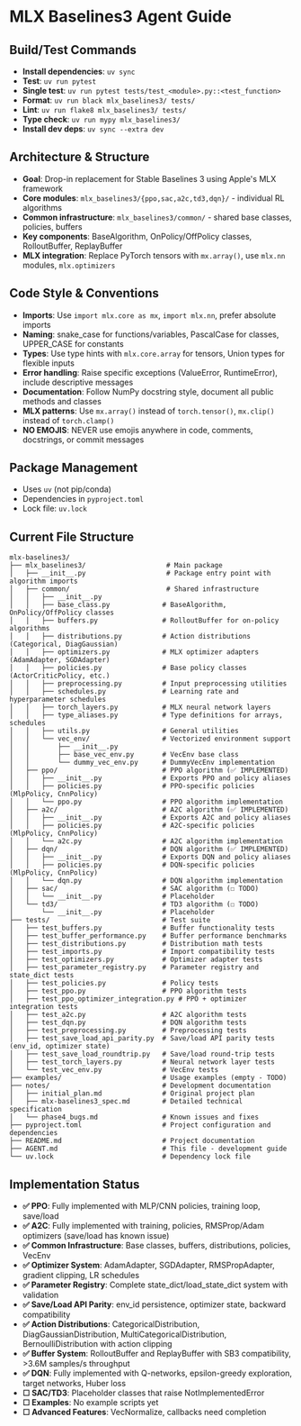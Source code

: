 # MLX Baselines3 Agent Guide

## Build/Test Commands
- **Install dependencies**: `uv sync`
- **Test**: `uv run pytest`
- **Single test**: `uv run pytest tests/test_<module>.py::<test_function>`
- **Format**: `uv run black mlx_baselines3/ tests/`
- **Lint**: `uv run flake8 mlx_baselines3/ tests/`
- **Type check**: `uv run mypy mlx_baselines3/`
- **Install dev deps**: `uv sync --extra dev`

## Architecture & Structure
- **Goal**: Drop-in replacement for Stable Baselines 3 using Apple's MLX framework
- **Core modules**: `mlx_baselines3/{ppo,sac,a2c,td3,dqn}/` - individual RL algorithms
- **Common infrastructure**: `mlx_baselines3/common/` - shared base classes, policies, buffers
- **Key components**: BaseAlgorithm, OnPolicy/OffPolicy classes, RolloutBuffer, ReplayBuffer
- **MLX integration**: Replace PyTorch tensors with `mx.array()`, use `mlx.nn` modules, `mlx.optimizers`

## Code Style & Conventions
- **Imports**: Use `import mlx.core as mx`, `import mlx.nn`, prefer absolute imports
- **Naming**: snake_case for functions/variables, PascalCase for classes, UPPER_CASE for constants
- **Types**: Use type hints with `mlx.core.array` for tensors, Union types for flexible inputs
- **Error handling**: Raise specific exceptions (ValueError, RuntimeError), include descriptive messages
- **Documentation**: Follow NumPy docstring style, document all public methods and classes
- **MLX patterns**: Use `mx.array()` instead of `torch.tensor()`, `mx.clip()` instead of `torch.clamp()`
- **NO EMOJIS**: NEVER use emojis anywhere in code, comments, docstrings, or commit messages

## Package Management
- Uses `uv` (not pip/conda)
- Dependencies in `pyproject.toml`
- Lock file: `uv.lock`

## Current File Structure

```
mlx-baselines3/
├── mlx_baselines3/                    # Main package
│   ├── __init__.py                    # Package entry point with algorithm imports
│   ├── common/                        # Shared infrastructure
│   │   ├── __init__.py
│   │   ├── base_class.py             # BaseAlgorithm, OnPolicy/OffPolicy classes
│   │   ├── buffers.py                # RolloutBuffer for on-policy algorithms
│   │   ├── distributions.py          # Action distributions (Categorical, DiagGaussian)
│   │   ├── optimizers.py             # MLX optimizer adapters (AdamAdapter, SGDAdapter)
│   │   ├── policies.py               # Base policy classes (ActorCriticPolicy, etc.)
│   │   ├── preprocessing.py          # Input preprocessing utilities
│   │   ├── schedules.py              # Learning rate and hyperparameter schedules
│   │   ├── torch_layers.py           # MLX neural network layers
│   │   ├── type_aliases.py           # Type definitions for arrays, schedules
│   │   ├── utils.py                  # General utilities
│   │   └── vec_env/                  # Vectorized environment support
│   │       ├── __init__.py
│   │       ├── base_vec_env.py       # VecEnv base class
│   │       └── dummy_vec_env.py      # DummyVecEnv implementation
│   ├── ppo/                          # PPO algorithm (✅ IMPLEMENTED)
│   │   ├── __init__.py               # Exports PPO and policy aliases
│   │   ├── policies.py               # PPO-specific policies (MlpPolicy, CnnPolicy)
│   │   └── ppo.py                    # PPO algorithm implementation
│   ├── a2c/                          # A2C algorithm (✅ IMPLEMENTED)
│   │   ├── __init__.py               # Exports A2C and policy aliases
│   │   ├── policies.py               # A2C-specific policies (MlpPolicy, CnnPolicy)
│   │   └── a2c.py                    # A2C algorithm implementation
│   ├── dqn/                          # DQN algorithm (✅ IMPLEMENTED)
│   │   ├── __init__.py               # Exports DQN and policy aliases
│   │   ├── policies.py               # DQN-specific policies (MlpPolicy, CnnPolicy)
│   │   └── dqn.py                    # DQN algorithm implementation
│   ├── sac/                          # SAC algorithm (☐ TODO)
│   │   └── __init__.py               # Placeholder
│   └── td3/                          # TD3 algorithm (☐ TODO)
│       └── __init__.py               # Placeholder
├── tests/                            # Test suite
│   ├── test_buffers.py               # Buffer functionality tests
│   ├── test_buffer_performance.py    # Buffer performance benchmarks
│   ├── test_distributions.py         # Distribution math tests
│   ├── test_imports.py               # Import compatibility tests
│   ├── test_optimizers.py            # Optimizer adapter tests
│   ├── test_parameter_registry.py    # Parameter registry and state_dict tests
│   ├── test_policies.py              # Policy tests
│   ├── test_ppo.py                   # PPO algorithm tests
│   ├── test_ppo_optimizer_integration.py # PPO + optimizer integration tests
│   ├── test_a2c.py                   # A2C algorithm tests
│   ├── test_dqn.py                   # DQN algorithm tests
│   ├── test_preprocessing.py         # Preprocessing tests
│   ├── test_save_load_api_parity.py  # Save/load API parity tests (env_id, optimizer state)
│   ├── test_save_load_roundtrip.py   # Save/load round-trip tests
│   ├── test_torch_layers.py          # Neural network layer tests
│   └── test_vec_env.py               # VecEnv tests
├── examples/                         # Usage examples (empty - TODO)
├── notes/                            # Development documentation
│   ├── initial_plan.md               # Original project plan
│   ├── mlx-baselines3_spec.md        # Detailed technical specification
│   └── phase4_bugs.md                # Known issues and fixes
├── pyproject.toml                    # Project configuration and dependencies
├── README.md                         # Project documentation
├── AGENT.md                          # This file - development guide
└── uv.lock                           # Dependency lock file
```

## Implementation Status
- **✅ PPO**: Fully implemented with MLP/CNN policies, training loop, save/load
- **✅ A2C**: Fully implemented with training, policies, RMSProp/Adam optimizers (save/load has known issue)
- **✅ Common Infrastructure**: Base classes, buffers, distributions, policies, VecEnv
- **✅ Optimizer System**: AdamAdapter, SGDAdapter, RMSPropAdapter, gradient clipping, LR schedules
- **✅ Parameter Registry**: Complete state_dict/load_state_dict system with validation
- **✅ Save/Load API Parity**: env_id persistence, optimizer state, backward compatibility
- **✅ Action Distributions**: CategoricalDistribution, DiagGaussianDistribution, MultiCategoricalDistribution, BernoulliDistribution with action clipping
- **✅ Buffer System**: RolloutBuffer and ReplayBuffer with SB3 compatibility, >3.6M samples/s throughput
- **✅ DQN**: Fully implemented with Q-networks, epsilon-greedy exploration, target networks, Huber loss
- **☐ SAC/TD3**: Placeholder classes that raise NotImplementedError
- **☐ Examples**: No example scripts yet
- **☐ Advanced Features**: VecNormalize, callbacks need completion
